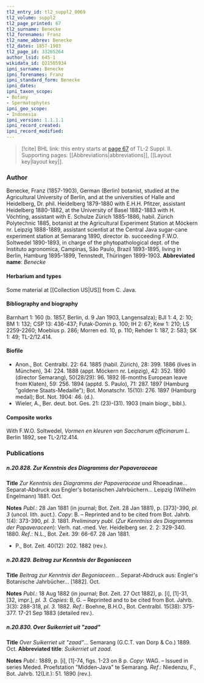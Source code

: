 ```yaml
---
tl2_entry_id: tl2_suppl2_0069
tl2_volume: suppl2
tl2_page_printed: 67
tl2_surname: Benecke
tl2_forenames: Franz
tl2_name_abbrev: Benecke
tl2_dates: 1857-1903
tl2_page_id: 33265264
author_lsid: 645-1
wikidata_id: Q21505934
ipni_surname: Benecke
ipni_forenames: Franz
ipni_standard_form: Benecke
ipni_dates: 
ipni_taxon_scope: 
- Botany
- Spermatophytes
ipni_geo_scope: 
- Indonesia
ipni_version: 1.1.1.1
ipni_record_created: 
ipni_record_modified:
---
```



> [!cite] BHL link: this entry starts at [page 67](https://www.biodiversitylibrary.org/page/33265264) of TL-2 Suppl. II.
> Supporting pages: [[Abbreviations|abbreviations]], [[Layout key|layout key]].

### Author

Benecke, Franz (1857-1903), German (Berlin) botanist, studied at the Agricultural University of Berlin, and at the universities of Halle and Heidelberg, Dr. phil. Heidelberg 1879-1880 with E.H.H. Pfitzer, assistant Heidelberg 1880-1882, at the University of Basel 1882-1883 with H. Vöchting, assistant with E. Schulze Zürich 1885-1886, habil. Zürich Polytechnic 1885, botanist at the Agricultural Experiment Station at Möckern nr. Leipzig 1888-1889, assistant scientist at the Central Java sugar-cane experiment station at Semarang 1890, director ib. succeeding F.W.O. Soltwedel 1890-1893, in charge of the phytopathological dept. of the Instituto agronomica, Campinas, São Paulo, Brazil 1893-1895, living in Berlin, Hamburg 1895-1899, Tennstedt, Thüringen 1899-1903. 
**Abbreviated name**: *Benecke*

#### Herbarium and types

Some material at [[Collection US|US]] from C. Java.

#### Bibliography and biography

Barnhart 1: 160 (b. 1857, Berlin, d. 9 Jan 1903, Langensalza); BJI 1: 4, 2: 10; BM 1: 132; CSP 13: 436-437; Futak-Domin p. 100; IH 2: 67; Kew 1: 210; LS 2259-2260; Moebius p. 286; Morren ed. 10, p. 110; Rehder 1: 187, 2: 583; SK 1: 49; TL-2/12.414.

#### Biofile

- Anon., Bot. Centralbl. 22: 64. 1885 (habil. Zürich), 28: 399. 1886 (lives in München), 34: 224. 1888 (appt. Möckern nr. Leipzig), 42: 352. 1890 (director Semarang), 50(28/29): 96. 1892 (6-months European leave from Klaten), 59: 256. 1894 (apptd. S. Paulo), 71: 287. 1897 (Hamburg "goldene Staats-Medaille"); Bot. Monatschr. 15(10): 276. 1897 (Hamburg medal); Bot. Not. 1904: 46. (d.).
- Wieler, A., Ber. deut. bot. Ges. 21: (23)-(31). 1903 (main biogr., bibl.).

#### Composite works

With F.W.O. Soltwedel, *Vormen en kleuren van Saccharum officinarum L*. Berlin 1892, see TL-2/12.414.

### Publications

##### n.20.828. Zur Kenntnis des Diagramms der Papaveraceae

**Title**
*Zur Kenntnis des Diagramms der Papaveraceae* und Rhoeadinae... Separat-Abdruck aus Engler's botanischen Jahrbüchern... Leipzig (Wilhelm Engelmann) 1881. Oct.

**Notes**
*Publ*.: 28 Jan 1881 (in journal; Bot. Zeit. 28 Jan 1881), p. \[373\]-390, *pl. 3* (uncol. lith. auct.).
*Copy*: B. – Reprinted and to be cited from Bot. Jahrb. 1(4): 373-390, *pl. 3.* 1881.
*Preliminary publ*. (*Zur Kenntniss des Diagramms der Papaveraceen*): Verh. nat.-med. Ver. Heidelberg ser. 2. 2: 329-340. 1880.
*Ref*.: N.L., Bot. Zeit. 39: 66-67. 28 Jan 1881.
- P., Bot. Zeit. 40(12): 202. 1882 (rev.).

##### n.20.829. Beitrag zur Kenntnis der Begoniaceen

**Title**
*Beitrag zur Kenntnis der Begoniaceen*... Separat-Abdruck aus: Engler's Botanische Jahrbücher... \[1882\]. Oct.

**Notes**
*Publ*.: 18 Aug 1882 (in journal; Bot. Zeit. 27 Oct 1882), p. \[i\], \[1\]-31, \[32, impr.\], *pl. 3.*
*Copies*: B, G. – Reprinted and to be cited from Bot. Jahrb. 3(3): 288-318, *pl. 3.* 1882.
*Ref*.: Boehne, B.H.O., Bot. Centralbl. 15(38): 375-377. 17-21 Sep 1883 (detailed rev.).

##### n.20.830. Over Suikerriet uit "zaad"

**Title**
*Over Suikerriet uit "zaad"*... Semarang (G.C.T. van Dorp & Co.) 1889. Oct.
**Abbreviated title**: *Suikerriet uit zaad*.

**Notes**
*Publ*.: 1889, p. \[i\], \[1\]-74, figs. 1-23 on 8 p. *Copy*: WAG. – Issued in series Meded. Proefstation "Midden-Java" te Semarang.
*Ref*.: Niedenzu, F., Bot. Jahrb. 12(Lit.): 51. 1890 (rev.).

